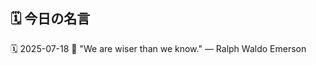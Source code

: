 ## 🗓️ 今日の名言

<!--START_SECTION:quote-->
🗓️ 2025-07-18
💬 "We are wiser than we know." — Ralph Waldo Emerson
<!--END_SECTION:quote-->
